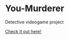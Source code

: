 # You-Murderer
Detective videogame project

[Check it out here!](https://itch.io/jam/no-shit-sherlock-jam/rate/235777)

